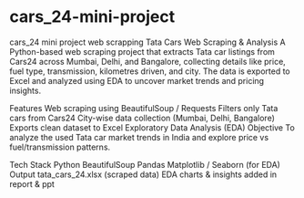 # cars_24-mini-project
cars_24 mini project web scrapping
Tata Cars Web Scraping & Analysis
A Python-based web scraping project that extracts Tata car listings from Cars24 across Mumbai, Delhi, and Bangalore, collecting details like price, fuel type, transmission, kilometres driven, and city. The data is exported to Excel and analyzed using EDA to uncover market trends and pricing insights.

Features
Web scraping using BeautifulSoup / Requests
Filters only Tata cars from Cars24
City-wise data collection (Mumbai, Delhi, Bangalore)
Exports clean dataset to Excel
Exploratory Data Analysis (EDA)
Objective
To analyze the used Tata car market trends in India and explore price vs fuel/transmission patterns.

Tech Stack
Python
BeautifulSoup
Pandas
Matplotlib / Seaborn (for EDA)
Output
tata_cars_24.xlsx (scraped data)
EDA charts & insights added in report & ppt
